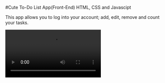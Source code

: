 #Cute To-Do List App(Front-End)
HTML, CSS and Javascipt

This app allows you to log into your account; add, edit, remove and count your tasks.


![Watch the Video](VIdeo.mov)
